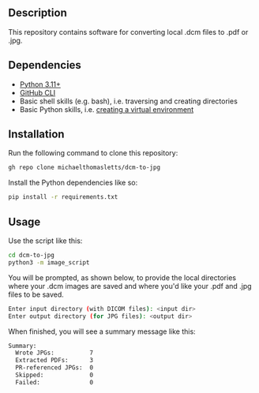 ## Description

This repository contains software for converting local .dcm files to .pdf or .jpg.

## Dependencies

- [Python 3.11+](https://www.python.org/downloads/)
- [GitHub CLI](https://cli.github.com/)
- Basic shell skills (e.g. bash), i.e. traversing and creating directories
- Basic Python skills, i.e. [creating a virtual environment](https://docs.python.org/3/library/venv.html)

## Installation

Run the following command to clone this repository:

```bash
gh repo clone michaelthomasletts/dcm-to-jpg
```

Install the Python dependencies like so:

```bash
pip install -r requirements.txt
```

## Usage

Use the script like this:

```bash
cd dcm-to-jpg
python3 -m image_script
```

You will be prompted, as shown below, to provide the local directories where your .dcm images are saved and where you'd like your .pdf and .jpg files to be saved.

```bash
Enter input directory (with DICOM files): <input dir>
Enter output directory (for JPG files): <output dir>
```

When finished, you will see a summary message like this:

```txt
Summary:
  Wrote JPGs:          7
  Extracted PDFs:      3
  PR-referenced JPGs:  0
  Skipped:             0
  Failed:              0
```
